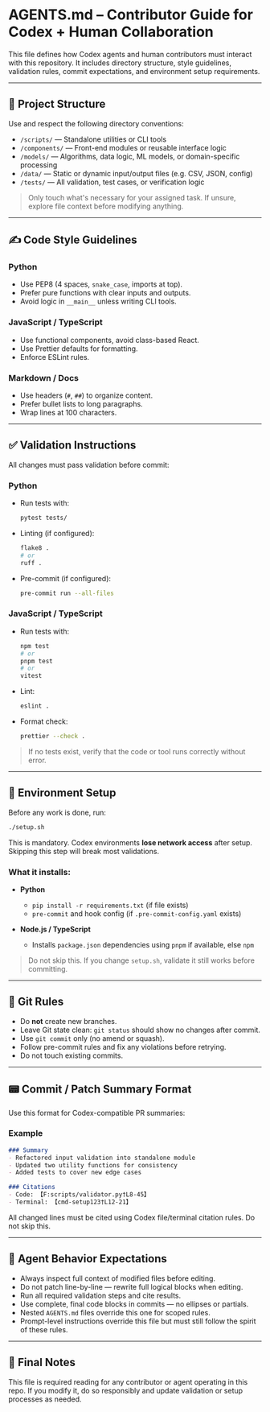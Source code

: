# AGENTS.md – Contributor Guide for Codex + Human Collaboration

This file defines how Codex agents and human contributors must interact with this repository. It includes directory structure, style guidelines, validation rules, commit expectations, and environment setup requirements.

---

## 📁 Project Structure

Use and respect the following directory conventions:

* `/scripts/` — Standalone utilities or CLI tools
* `/components/` — Front-end modules or reusable interface logic
* `/models/` — Algorithms, data logic, ML models, or domain-specific processing
* `/data/` — Static or dynamic input/output files (e.g. CSV, JSON, config)
* `/tests/` — All validation, test cases, or verification logic

> Only touch what's necessary for your assigned task. If unsure, explore file context before modifying anything.

---

## ✍️ Code Style Guidelines

### Python

* Use PEP8 (4 spaces, `snake_case`, imports at top).
* Prefer pure functions with clear inputs and outputs.
* Avoid logic in `__main__` unless writing CLI tools.

### JavaScript / TypeScript

* Use functional components, avoid class-based React.
* Use Prettier defaults for formatting.
* Enforce ESLint rules.

### Markdown / Docs

* Use headers (`#`, `##`) to organize content.
* Prefer bullet lists to long paragraphs.
* Wrap lines at 100 characters.

---

## ✅ Validation Instructions

All changes must pass validation before commit:

### Python

* Run tests with:

  ```bash
  pytest tests/
  ```
* Linting (if configured):

  ```bash
  flake8 .
  # or
  ruff .
  ```
* Pre-commit (if configured):

  ```bash
  pre-commit run --all-files
  ```

### JavaScript / TypeScript

* Run tests with:

  ```bash
  npm test
  # or
  pnpm test
  # or
  vitest
  ```
* Lint:

  ```bash
  eslint .
  ```
* Format check:

  ```bash
  prettier --check .
  ```

> If no tests exist, verify that the code or tool runs correctly without error.

---

## 🔧 Environment Setup

Before any work is done, run:

```bash
./setup.sh
```

This is mandatory. Codex environments **lose network access** after setup. Skipping this step will break most validations.

### What it installs:

* **Python**

  * `pip install -r requirements.txt` (if file exists)
  * `pre-commit` and hook config (if `.pre-commit-config.yaml` exists)
* **Node.js / TypeScript**

  * Installs `package.json` dependencies using `pnpm` if available, else `npm`

> Do not skip this. If you change `setup.sh`, validate it still works before committing.

---

## 🧱 Git Rules

* Do **not** create new branches.
* Leave Git state clean: `git status` should show no changes after commit.
* Use `git commit` only (no amend or squash).
* Follow pre-commit rules and fix any violations before retrying.
* Do not touch existing commits.

---

## 📟 Commit / Patch Summary Format

Use this format for Codex-compatible PR summaries:

### Example

```md
### Summary
- Refactored input validation into standalone module
- Updated two utility functions for consistency
- Added tests to cover new edge cases

### Citations
- Code: 【F:scripts/validator.py†L8-45】
- Terminal: 【cmd-setup123†L12-21】
```

All changed lines must be cited using Codex file/terminal citation rules. Do not skip this.

---

## 🤖 Agent Behavior Expectations

* Always inspect full context of modified files before editing.
* Do not patch line-by-line — rewrite full logical blocks when editing.
* Run all required validation steps and cite results.
* Use complete, final code blocks in commits — no ellipses or partials.
* Nested `AGENTS.md` files override this one for scoped rules.
* Prompt-level instructions override this file but must still follow the spirit of these rules.

---

## 🧼 Final Notes

This file is required reading for any contributor or agent operating in this repo. If you modify it, do so responsibly and update validation or setup processes as needed.

```
```

